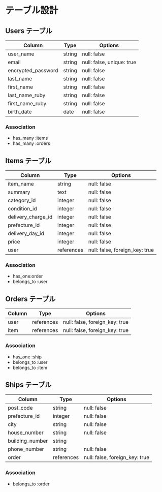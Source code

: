 # テーブル設計

## Users テーブル

| Column                | Type   | Options                   |
| --------------------- | ------ | --------------------------|
| user_name             | string | null: false               |
| email                 | string | null: false, unique: true |
| encrypted_password    | string | null: false               |
| last_name             | string | null: false               |
| first_name            | string | null: false               |
| last_name_ruby        | string | null: false               |
| first_name_ruby       | string | null: false               |
| birth_date            | date   | null: false               |

### Association

- has_many :items
- has_many :orders


## Items テーブル

| Column                | Type         | Options                        |
| --------------------- | ------------ | ------------------------------ |
| item_name             | string       | null: false                    |
| summary               | text         | null: false                    |
| category_id           | integer      | null: false                    |
| condition_id          | integer      | null: false                    |
| delivery_charge_id    | integer      | null: false                    |
| prefecture_id         | integer      | null: false                    |
| delivery_day_id       | integer      | null: false                    |
| price                 | integer      | null: false                    |
| user                  | references   | null: false, foreign_key: true |

### Association

- has_one:order
- belongs_to :user


## Orders テーブル

| Column                | Type         | Options                        |
| --------------------- | ------------ | ------------------------------ |
| user                  | references   | null: false, foreign_key: true |
| item                  | references   | null: false, foreign_key: true |

### Association

- has_one :ship
- belongs_to :user
- belongs_to :item


## Ships テーブル

| Column                | Type         | Options                        |
| --------------------- | ------------ | ------------------------------ |
| post_code             | string       | null: false                    |
| prefecture_id         | integer      | null: false                    |
| city                  | string       | null: false                    |
| house_number          | string       | null: false                    |
| building_number       | string       |                                |
| phone_number          | string       | null: false                    |
| order                 | references   | null: false, foreign_key: true |

### Association

- belongs_to :order